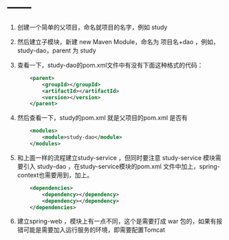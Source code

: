 # ——

1. 创建一个简单的父项目，命名就项目的名字，例如 study
2. 然后建立子模块，新建 new Maven Module，命名为 项目名+dao ，例如，study-dao，parent 为 study
3. 查看一下，study-dao的pom.xml文件中有没有下面这种格式的代码：

    ```xml
        <parent>
            <groupId></groupId>
            <artifactId></artifactId>
            <version></version>
        </parent>
    ```

4. 然后查看一下，study的pom.xml 就是父项目的pom.xml 是否有

    ```xml
        <modules>
            <module>study-dao</module>
        </modules>
    ```

5. 和上面一样的流程建立study-service ，但同时要注意 study-service 模块需要引入 study-dao ，在study-service模块的pom.xml 文件中加上，spring-context也需要用到，加上。

    ```xml
        <dependencies>
            <dependency></dependency>
            <dependency></dependency>
        </dependencies>
    ```

6. 建立spring-web ，模块上有一点不同，这个是需要打成 war 包的，如果有报错可能是需要加入运行服务的环境，即需要配置Tomcat

